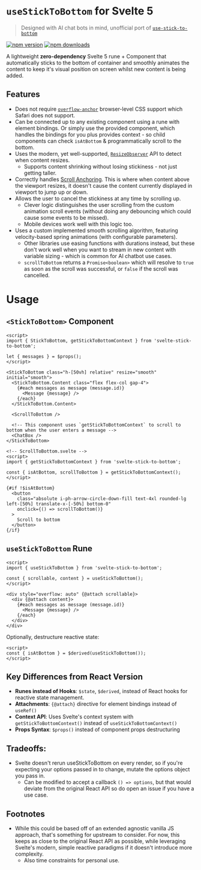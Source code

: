 # `useStickToBottom` for Svelte 5

> Designed with AI chat bots in mind, unofficial port of [`use-stick-to-bottom`](https://www.npmjs.com/package/use-stick-to-bottom)

[![npm version](https://img.shields.io/npm/v/svelte-stick-to-bottom.svg?style=flat-square)](https://www.npmjs.com/package/svelte-stick-to-bottom)
[![npm downloads](https://img.shields.io/npm/dm/svelte-stick-to-bottom.svg?style=flat-square)](https://www.npmjs.com/package/svelte-stick-to-bottom)

<!-- TODO:
[![Demo](https://img.shields.io/badge/StackBlitz-Demo-blue.svg?style=flat-square)](https://stackblitz.com/~/github.com/samdenty/svelte-stick-to-bottom?file=demo/Demo.svelte)
-->

A lightweight **zero-dependency** Svelte 5 rune + Component that automatically sticks to the bottom of container and smoothly animates the content to keep it's visual position on screen whilst new content is being added.

## Features

- Does not require [`overflow-anchor`](https://developer.mozilla.org/en-US/docs/Web/CSS/overflow-anchor) browser-level CSS support which Safari does not support.
- Can be connected up to any existing component using a rune with element bindings. Or simply use the provided component, which handles the bindings for you plus provides context - so child components can check `isAtBottom` & programmatically scroll to the bottom.
- Uses the modern, yet well-supported, [`ResizeObserver`](https://developer.mozilla.org/en-US/docs/Web/API/ResizeObserver) API to detect when content resizes.
  - Supports content shrinking without losing stickiness - not just getting taller.
- Correctly handles [Scroll Anchoring](https://developer.mozilla.org/en-US/docs/Web/CSS/overflow-anchor/Guide_to_scroll_anchoring). This is where when content above the viewport resizes, it doesn't cause the content currently displayed in viewport to jump up or down.
- Allows the user to cancel the stickiness at any time by scrolling up.
  - Clever logic distinguishes the user scrolling from the custom animation scroll events (without doing any debouncing which could cause some events to be missed).
  - Mobile devices work well with this logic too.
- Uses a custom implemented smooth scrolling algorithm, featuring velocity-based spring animations (with configurable parameters).
  - Other libraries use easing functions with durations instead, but these don't work well when you want to stream in new content with variable sizing - which is common for AI chatbot use cases.
  - `scrollToBottom` returns a `Promise<boolean>` which will resolve to `true` as soon as the scroll was successful, or `false` if the scroll was cancelled.

# Usage

## `<StickToBottom>` Component

```svelte
<script>
import { StickToBottom, getStickToBottomContext } from 'svelte-stick-to-bottom';

let { messages } = $props();
</script>

<StickToBottom class="h-[50vh] relative" resize="smooth" initial="smooth">
  <StickToBottom.Content class="flex flex-col gap-4">
    {#each messages as message (message.id)}
      <Message {message} />
    {/each}
  </StickToBottom.Content>

  <ScrollToBottom />

  <!-- This component uses `getStickToBottomContext` to scroll to bottom when the user enters a message -->
  <ChatBox />
</StickToBottom>
```

```svelte
<!-- ScrollToBottom.svelte -->
<script>
import { getStickToBottomContext } from 'svelte-stick-to-bottom';

const { isAtBottom, scrollToBottom } = getStickToBottomContext();
</script>

{#if !$isAtBottom}
  <button
    class="absolute i-ph-arrow-circle-down-fill text-4xl rounded-lg left-[50%] translate-x-[-50%] bottom-0"
    onclick={() => scrollToBottom()}
  >
    Scroll to bottom
  </button>
{/if}
```

## `useStickToBottom` Rune

```svelte
<script>
import { useStickToBottom } from 'svelte-stick-to-bottom';

const { scrollable, content } = useStickToBottom();
</script>

<div style="overflow: auto" {@attach scrollable}>
  <div {@attach content}>
    {#each messages as message (message.id)}
      <Message {message} />
    {/each}
  </div>
</div>
```

Optionally, destructure reactive state:

```svelte
<script>
const { isAtBottom } = $derived(useStickToBottom());
</script>
```

## Key Differences from React Version

- **Runes instead of Hooks**: `$state`, `$derived`, instead of React hooks for reactive state management.
- **Attachments**: `{@attach}` directive for element bindings instead of `useRef()`
- **Context API**: Uses Svelte's context system with `getStickToBottomContext()` instead of `useStickToBottomContext()`
- **Props Syntax**: `$props()` instead of component props destructuring

## Tradeoffs:

- Svelte doesn't rerun useStickToBottom on every render, so if you're expecting your options passed in to change, mutate the options object you pass in.
  - Can be modified to accept a callback `() => options`, but that would deviate from the original React API so do open an issue if you have a use case.

## Footnotes

- While this could be based off of an extended agnostic vanilla JS approach, that's something for upstream to consider. For now, this keeps as close to the original React API as possible, while leveraging Svelte's modern, simple reactive paradigms if it doesn't introduce more complexity.
  - Also time constraints for personal use.
